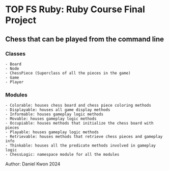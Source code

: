 # TOP FS Ruby: Ruby Course Final Project

## Chess that can be played from the command line

### Classes
    - Board
    - Node
    - ChessPiece (Superclass of all the pieces in the game)
    - Game
    - Player

### Modules
    - Colorable: houses chess board and chess piece coloring methods
    - Displayable: houses all game display methods
    - Informable: houses gameplay logic methods
    - Movable: houses gameplay logic methods
    - Occupiable: houses methods that initialize the chess board with pieces
    - Playable: houses gameplay logic methods
    - Retrievable: houses methods that retrieve chess pieces and gameplay info
    - Thinkable: houses all the predicate methods involved in gameplay logic
    - ChessLogic: namespace module for all the modules

Author: Daniel Kwon 2024
